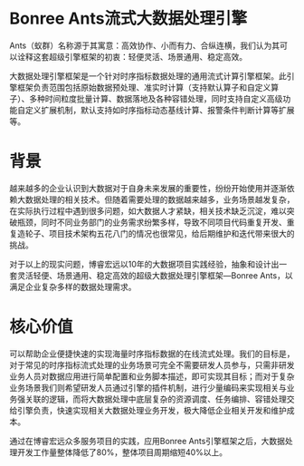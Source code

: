 # Bonree Ants流式大数据处理引擎

Ants（蚁群）名称源于其寓意：高效协作、小而有力、合纵连横，我们认为其可以诠释这套超级引擎框架的初衷：轻便灵活、场景通用、稳定高效。

大数据处理引擎框架是一个针对时序指标数据处理的通用流式计算引擎框架。此引擎框架负责范围包括原始数据预处理、准实时计算（支持默认算子和自定义算子）、多种时间粒度批量计算、数据落地及各种容错处理，同时支持自定义高级功能自定义扩展机制，默认支持如时序指标动态基线计算、报警条件判断计算等扩展等。


# 背景
越来越多的企业认识到大数据对于自身未来发展的重要性，纷纷开始使用并逐渐依赖大数据处理的相关技术。但随着需要处理的数据越来越多，业务场景越发复杂，在实际执行过程中遇到很多问题，如大数据人才紧缺，相关技术缺乏沉淀，难以突破瓶颈，同时不同业务部门的业务需求纷繁多样，导致不同项目代码重复开发、重复造轮子、项目技术架构五花八门的情况也很常见，给后期维护和迭代带来很大的挑战。

对于以上的现实问题，博睿宏远以10年的大数据项目实践经验，抽象和设计出一套灵活轻便、场景通用、稳定高效的超级大数据处理引擎框架—Bonree Ants，以满足企业复杂多样的数据处理需求。

# 核心价值
可以帮助企业便捷快速的实现海量时序指标数据的在线流式处理。我们的目标是，对于常见的时序指标流式处理的业务场景可完全不需要研发人员参与，只需非研发业务人员对数据应用进行简单配置和业务脚本描述，即可实现其目标；而对于复杂业务场景我们则希望研发人员通过引擎的插件机制，进行少量编码来实现相关与业务强关联的逻辑，而将大数据处理中底层复杂的资源调度、任务编排、容错处理交给引擎负责，快速实现相关大数据处理业务开发，极大降低企业相关开发和维护成本。

通过在博睿宏远众多服务项目的实践，应用Bonree Ants引擎框架之后，大数据处理开发工作量整体降低了80%，整体项目周期缩短40%以上。
